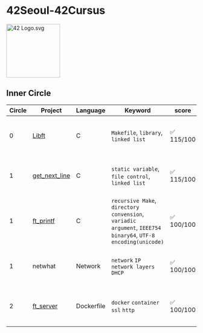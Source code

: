# 42Seoul-42Cursus

<p><img src="https://upload.wikimedia.org/wikipedia/commons/8/8d/42_Logo.svg" alt="42 Logo.svg" width="142"></p>


## Inner Circle

| Circle | Project                                                      | Language   | Keyword                                                      | score     | Period                  |
| ------ | ------------------------------------------------------------ | ---------- | ------------------------------------------------------------ | --------- | ----------------------- |
| 0      | [Libft](https://github.com/earthkingman/42seoul/tree/main/Libft) | C          | `Makefile`, `library`, `linked list`                         | ✅ 115/100 | 2020-09-28 ~ 2020-10-24 |
| 1      | [get_next_line](https://github.com/earthkingman/42seoul/tree/main/Gnl) | C          | `static variable`, `file control`, `linked list`             | ✅ 115/100 | 2020-10-24 ~ 2020-11-20 |
| 1      | [ft_printf](https://github.com/earthkingman/42seoul/tree/main/ft_printf) | C          | `recursive Make`, `directory convension`, `variadic argument`, `IEEE754 binary64`, `UTF-8 encoding(unicode)` | ✅ 100/100 | 2020-12-01 ~ 2021-02-07 |
| 1      | netwhat                                                      | Network    | `network` `IP`   `network layers `  `DHCP`                   | ✅ 100/100 | 2021-02-01 ~ 2021-02-07 |
| 2      | [ft_server](https://github.com/earthkingman/42seoul/tree/main/ft_server)                                                   | Dockerfile | `docker` `container` `ssl` `http`                            | ✅ 100/100 | 2021-03-01 ~ 2021-03-07 |
